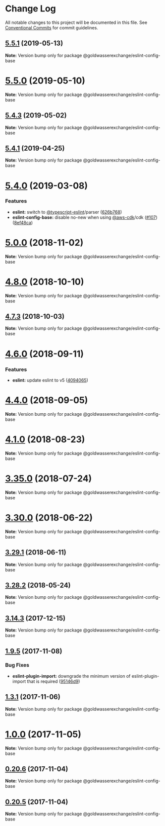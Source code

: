 # Change Log

All notable changes to this project will be documented in this file.
See [Conventional Commits](https://conventionalcommits.org) for commit guidelines.

## [5.5.1](https://github.com/goldwasserexchange/public/compare/v5.5.0...v5.5.1) (2019-05-13)

**Note:** Version bump only for package @goldwasserexchange/eslint-config-base





# [5.5.0](https://github.com/goldwasserexchange/public/compare/v5.4.4...v5.5.0) (2019-05-10)

**Note:** Version bump only for package @goldwasserexchange/eslint-config-base





## [5.4.3](https://github.com/goldwasserexchange/public/compare/v5.4.2...v5.4.3) (2019-05-02)

**Note:** Version bump only for package @goldwasserexchange/eslint-config-base





## [5.4.1](https://github.com/goldwasserexchange/public/compare/v5.4.0...v5.4.1) (2019-04-25)

**Note:** Version bump only for package @goldwasserexchange/eslint-config-base





# [5.4.0](https://github.com/goldwasserexchange/public/compare/v5.3.0...v5.4.0) (2019-03-08)


### Features

* **eslint:** switch to [@typescript-eslint](https://github.com/typescript-eslint)/parser ([626b768](https://github.com/goldwasserexchange/public/commit/626b768))
* **eslint-config-base:** disable no-new when using [@aws-cdk](https://github.com/aws-cdk)/cdk ([#107](https://github.com/goldwasserexchange/public/issues/107)) ([8ef48ca](https://github.com/goldwasserexchange/public/commit/8ef48ca))





# [5.0.0](https://github.com/goldwasserexchange/public/compare/v4.12.1...v5.0.0) (2018-11-02)

**Note:** Version bump only for package @goldwasserexchange/eslint-config-base





<a name="4.8.0"></a>
# [4.8.0](https://github.com/goldwasserexchange/public/compare/v4.7.3...v4.8.0) (2018-10-10)

**Note:** Version bump only for package @goldwasserexchange/eslint-config-base





<a name="4.7.3"></a>
## [4.7.3](https://github.com/goldwasserexchange/javascript/tree/master/packages/lint/eslint/eslint-config-base/compare/v4.7.2...v4.7.3) (2018-10-03)

**Note:** Version bump only for package @goldwasserexchange/eslint-config-base





<a name="4.6.0"></a>
# [4.6.0](https://github.com/goldwasserexchange/javascript/tree/master/packages/lint/eslint/eslint-config-base/compare/v4.5.0...v4.6.0) (2018-09-11)


### Features

* **eslint:** update eslint to v5 ([4094065](https://github.com/goldwasserexchange/javascript/tree/master/packages/lint/eslint/eslint-config-base/commit/4094065))




<a name="4.4.0"></a>
# [4.4.0](https://github.com/goldwasserexchange/javascript/tree/master/packages/lint/eslint/eslint-config-base/compare/v4.3.1...v4.4.0) (2018-09-05)




**Note:** Version bump only for package @goldwasserexchange/eslint-config-base

<a name="4.1.0"></a>
# [4.1.0](https://github.com/goldwasserexchange/javascript/tree/master/packages/lint/eslint/eslint-config-base/compare/v4.0.2...v4.1.0) (2018-08-23)




**Note:** Version bump only for package @goldwasserexchange/eslint-config-base

<a name="3.35.0"></a>
# [3.35.0](https://github.com/goldwasserexchange/javascript/tree/master/packages/eslint-config-base/compare/v3.34.0...v3.35.0) (2018-07-24)




**Note:** Version bump only for package @goldwasserexchange/eslint-config-base

<a name="3.30.0"></a>
# [3.30.0](https://github.com/goldwasserexchange/javascript/tree/master/packages/eslint-config-base/compare/v3.29.1...v3.30.0) (2018-06-22)




**Note:** Version bump only for package @goldwasserexchange/eslint-config-base

<a name="3.29.1"></a>
## [3.29.1](https://github.com/goldwasserexchange/javascript/tree/master/packages/eslint-config-base/compare/v3.29.0...v3.29.1) (2018-06-11)




**Note:** Version bump only for package @goldwasserexchange/eslint-config-base

<a name="3.28.2"></a>
## [3.28.2](https://github.com/goldwasserexchange/javascript/tree/master/packages/eslint-config-base/compare/v3.28.1...v3.28.2) (2018-05-24)




**Note:** Version bump only for package @goldwasserexchange/eslint-config-base

<a name="3.14.3"></a>
## [3.14.3](https://github.com/goldwasserexchange/javascript/tree/master/packages/eslint-config-base/compare/v3.14.2...v3.14.3) (2017-12-15)




**Note:** Version bump only for package @goldwasserexchange/eslint-config-base

<a name="1.9.5"></a>
## [1.9.5](https://github.com/goldwasserexchange/javascript/compare/v1.9.4...v1.9.5) (2017-11-08)


### Bug Fixes

* **eslint-plugin-import:** downgrade the minimum version of eslint-plugin-import that is required ([95146d9](https://github.com/goldwasserexchange/javascript/commit/95146d9))




<a name="1.3.1"></a>
## [1.3.1](https://github.com/goldwasserexchange/javascript/compare/v1.3.0...v1.3.1) (2017-11-06)




**Note:** Version bump only for package @goldwasserexchange/eslint-config-base

<a name="1.0.0"></a>
# [1.0.0](https://github.com/goldwasserexchange/javascript/compare/v0.20.6...v1.0.0) (2017-11-05)




**Note:** Version bump only for package @goldwasserexchange/eslint-config-base

<a name="0.20.6"></a>
## [0.20.6](https://github.com/goldwasserexchange/javascript/compare/v0.20.5...v0.20.6) (2017-11-04)




**Note:** Version bump only for package @goldwasserexchange/eslint-config-base

<a name="0.20.5"></a>
## [0.20.5](https://github.com/goldwasserexchange/javascript/compare/v0.20.4...v0.20.5) (2017-11-04)




**Note:** Version bump only for package @goldwasserexchange/eslint-config-base
